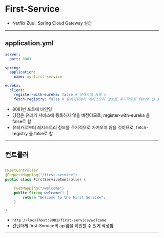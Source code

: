 # First-Service
- Netflix Zuul, Spring Cloud Gateway 실습

---

## application.yml
```yaml
server:
  port: 8081

spring:
  application:
    name: my-first-service

eureka:
  client:
    register-with-eureka: false # 유레카에 등록 x
    fetch-registry: false # 유레카로부터 레지스트리 정보를 주기적으로 fetch 안 함
```
- 8081번 포트에 바인딩
- 당장은 유레카 서비스에 등록하지 않을 예정이므로, register-with-eureka 을 false로 함
- 유레카로부터 레지스트리 정보를 주기적으로 가져오지 않을 것이므로, fetch-registry 을 false로 함

---

## 컨트롤러
```java

@RestController
@RequestMapping("/first-service")
public class FirstServiceController {

    @GetMapping("/welcome")
    public String welcome() {
        return "Welcome to the First Service";
    }

}
```
- `http://localhost:8081/first-service/welcome`
- 간단하게 first-Service의 api임을 확인할 수 있게 작성함

---
